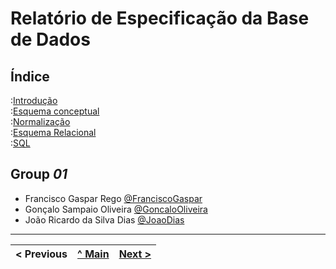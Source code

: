 # Relatório de Especificação da Base de Dados

## Índice

:[Introdução](rebd01.md)  
:[Esquema conceptual](rebd02.md)  
:[Normalização](rebd03.md)  
:[Esquema Relacional](rebd04.md)  
:[SQL](rebd05.md)  

## Group _01_

* Francisco Gaspar Rego [@FranciscoGaspar](https://github.com/FranciscoGaspar-del)
* Gonçalo Sampaio Oliveira [@GoncaloOliveira](https://github.com/GSO07)
* João Ricardo da Silva Dias [@JoaoDias](https://github.com/joaodias99)

---
< Previous | [^ Main](https://github.com/SIBD01/TrabalhoFinal) | [Next >](rebd01.md)
:--- | :---: | ---: 
